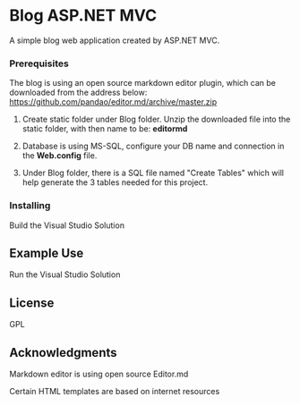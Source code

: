 # Blog ASP.NET MVC

A simple blog web application created by ASP.NET MVC.


### Prerequisites

The blog is using an open source markdown editor plugin, which can be downloaded from the address below:
https://github.com/pandao/editor.md/archive/master.zip

1. Create static folder under Blog folder. Unzip the downloaded file into the static folder, with then name to be: **editormd**

2. Database is using MS-SQL, configure your DB name and connection in the **Web.config** file.

3. Under Blog folder, there is a SQL file named "Create Tables" which will help generate the 3 tables needed for this project. 

### Installing

Build the Visual Studio Solution

## Example Use

Run the Visual Studio Solution

## License

GPL

## Acknowledgments

Markdown editor is using open source Editor.md

Certain HTML templates are based on internet resources
